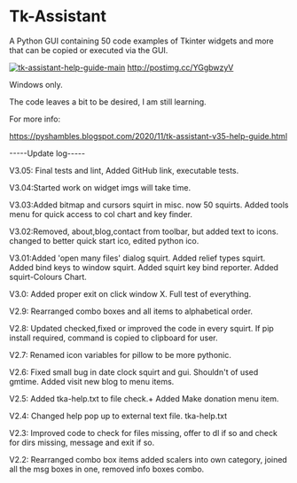 # Tk-Assistant
A Python GUI containing 50 code examples of Tkinter widgets and more that can be copied or executed via the GUI.

<a href='https://postimg.cc/5XKCxwQ0' target='_blank'><img src='https://i.postimg.cc/5XKCxwQ0/tk-assistant-help-guide-main.png' border='0' alt='tk-assistant-help-guide-main'/></a>
http://postimg.cc/YGgbwzyV

Windows only.

The code leaves a bit to be desired, I am still learning.

For more info:

https://pyshambles.blogspot.com/2020/11/tk-assistant-v35-help-guide.html

-----Update log-----

V3.05: Final tests and lint, Added GitHub link, executable tests.

V3.04:Started work on widget imgs will take time.

V3.03:Added bitmap and cursors squirt in misc. now 50 squirts.
      Added tools menu for quick access to col chart and key finder.

V3.02:Removed, about,blog,contact from toolbar, but added text to icons.
      changed to better quick start ico, edited python ico.

V3.01:Added 'open many files' dialog squirt. Added relief types squirt.
      Added bind keys to window squirt. Added squirt key bind reporter.
      Added squirt-Colours Chart.

V3.0: Added proper exit on click window X. Full test of everything.

V2.9: Rearranged combo boxes and all items to alphabetical order.

V2.8: Updated checked,fixed or improved the code in every squirt.
      If pip install required, command is copied to clipboard for user.

V2.7: Renamed icon variables for pillow to be more pythonic.

V2.6: Fixed small bug in date clock squirt and gui.
      Shouldn't of used gmtime.
      Added visit new blog to menu items.

V2.5: Added tka-help.txt to file check.+ Added Make donation menu item.

V2.4: Changed help pop up to external text file. tka-help.txt

V2.3: Improved code to check for files missing, offer to dl if so
      and check for dirs missing, message and exit if so.

V2.2: Rearranged combo box items added scalers into own category,
      joined all the msg boxes in one, removed info boxes combo.
